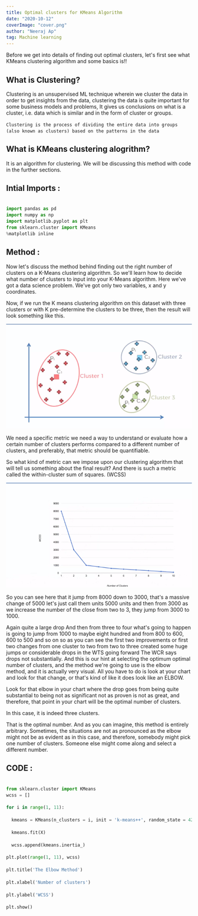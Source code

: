 ```yaml
---
title: Optimal clusters for KMeans Algorithm
date: "2020-10-12"
coverImage: "cover.png"
author: "Neeraj Ap"
tag: Machine learning
---
```


Before we get into details of finding out optimal clusters, let's first see what KMeans clustering algorithm and some basics is!!


## What is Clustering?
Clustering is an unsupervised ML technique wherein we cluster the data in order to get insights from the data, clustering the data is quite important for some business models
and problems, It gives us conclusions on what is a cluster, i.e. data which is similar and in the form of cluster or groups.

```Clustering is the process of dividing the entire data into groups (also known as clusters) based on the patterns in the data```

## What is KMeans clustering alogrithm?
It is an algorithm for clustering. We will be discussing this method with code in the further sections.

## Intial Imports :
```python

import pandas as pd
import numpy as np
import matplotlib.pyplot as plt
from sklearn.cluster import KMeans
%matplotlib inline

```

## Method :

Now let's discuss the method behind finding out the right number of clusters on a K-Means clustering algorithm.
So we'll learn how to decide what number of clusters to input into your K-Means algorithm.
Here we've got a data science problem.
We've got only two variables, x and y coordinates.

Now, if we run the K means clustering algorithm on this dataset with three clusters or with K pre-determine the clusters to be three, then the result will look something like this.

![intial](intial.png)


We need a specific metric we need a way to understand or evaluate how a certain number of clusters performs compared to a different number of clusters, and preferably, that metric should be quantifiable.

So what kind of metric can we impose upon our clustering algorithm that will tell us something about the final result?
And there is such a metric called the within-cluster sum of squares. (WCSS)


![Wcss](Wcss.png )


So you can see here that it jump from 8000 down to 3000, that's a massive change of 5000 let's just call them units 5000 units and then from 3000 as we increase the number of the close from two to 3, they jump from 3000 to 1000.

Again quite a large drop And then from three to four what's going to happen is going to jump from 1000 to maybe eight hundred and from 800 to 600, 600 to 500 and so on so as you can see the first two improvements or first two changes from one cluster to two from two to three created some huge jumps or considerable drops in the WTS going forward The WCR says drops not substantially. And this is our hint at selecting the optimum optimal number of clusters, and the method we're going to use is the elbow method, and it is actually very visual. All you have to do is look at your chart and look for that change, or that's kind of like it does look like an ELBOW.


Look for that elbow in your chart where the drop goes from being quite substantial to being not as significant not as proven is not as great, and therefore, that point in your chart will be the optimal number of clusters.


In this case, it is indeed three clusters.

That is the optimal number. And as you can imagine, this method is entirely arbitrary.
Sometimes, the situations are not as pronounced as the elbow might not be as evident as in this case, and therefore, somebody might pick one number of clusters. Someone else might come along and select a different number.

## CODE :

```python

from sklearn.cluster import KMeans
wcss = []

for i in range(1, 11):

  kmeans = KMeans(n_clusters = i, init = 'k-means++', random_state = 42)

  kmeans.fit(X)
  
  wcss.append(kmeans.inertia_)

plt.plot(range(1, 11), wcss)

plt.title('The Elbow Method')

plt.xlabel('Number of clusters')

plt.ylabel('WCSS')

plt.show()
```
